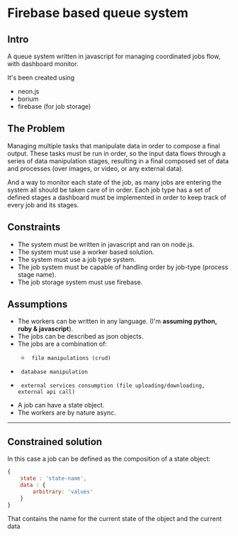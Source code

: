 # Firebase based queue system

## Intro
A queue system written in javascript for managing coordinated jobs flow, with
dashboard monitor.

It's been created using

*   neon.js
*   borium
*   firebase (for job storage)

## The Problem

Managing multiple tasks that manipulate data in order to compose a final output.
These tasks must be run in order, so the input data flows through a series of
data manipulation stages, resulting in a final composed set of data and
processes (over images, or video, or any external data).

And a way to monitor each state of the job, as many jobs are entering the system
all should be taken care of in order.
Each job type has a set of defined stages a dashboard must be implemented in
order to keep track of every job and its stages.

## Constraints

*   The system must be written in javascript and ran on node.js.
*   The system must use a worker based solution.
*   The system must use a job type system.
*   The job system must be capable of handling order by job-type (process stage name).
*   The job storage system must use firebase.

## Assumptions

*   The workers can be written in any language. (I'm **assuming python, ruby & javascript**).
*   The jobs can be described as json objects.
*   The jobs are a combination of:
    *      file manipulations (crud)
*      database manipulation
*      external services consumption (file uploading/downloading, external api call)
*   A job can have a state object.
*   The workers are by nature async.

---

## Constrained solution









In this case a job can be defined as the composition of a state object:

```javascript
{
    state : 'state-name',
    data : {
        arbitrary: 'values'
    }
}
```

That contains the name for the current state of the object and the current data